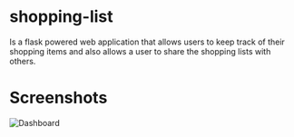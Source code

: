 # shopping-list

Is a flask powered web application that allows users to keep track of their shopping items and also allows a user to 
share the shopping lists with others.

Screenshots
===========
![Dashboard](https://github.com/gr1d99/shopping-list/blob/challenge-1/screenshots/dashboard.png)
